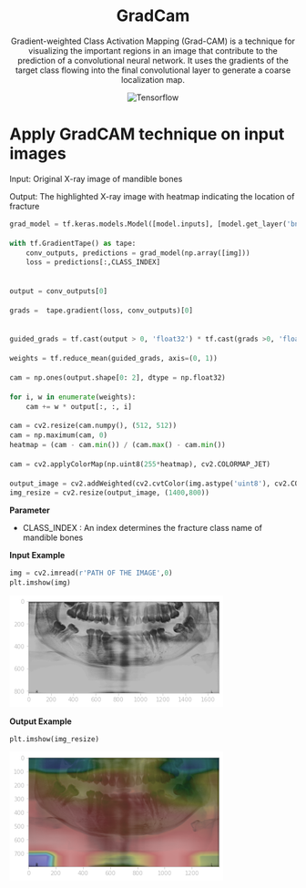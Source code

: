 <h1 align="center"> GradCam </h1>
<p align="center">
Gradient-weighted Class Activation Mapping (Grad-CAM) is a technique for visualizing the important regions in an image that contribute to the prediction of a convolutional neural network. It uses the gradients of the target class flowing into the final convolutional layer to generate a coarse localization map. 
</p>

<div align="center">
  <img alt="Tensorflow" src="https://img.shields.io/badge/-Tensorflow-orange?style=flat&logo=Tensorflow&logoColor=white">
</div>

# Apply GradCAM technique on input images

Input: Original X-ray image of mandible bones

Output: The highlighted X-ray image with heatmap indicating the location of fracture

```python
grad_model = tf.keras.models.Model([model.inputs], [model.get_layer('bn').output, model.output])

with tf.GradientTape() as tape:
    conv_outputs, predictions = grad_model(np.array([img]))
    loss = predictions[:,CLASS_INDEX]
    

output = conv_outputs[0]

grads =  tape.gradient(loss, conv_outputs)[0]


guided_grads = tf.cast(output > 0, 'float32') * tf.cast(grads >0, 'float32') * grads

weights = tf.reduce_mean(guided_grads, axis=(0, 1))

cam = np.ones(output.shape[0: 2], dtype = np.float32)

for i, w in enumerate(weights):
    cam += w * output[:, :, i]

cam = cv2.resize(cam.numpy(), (512, 512))
cam = np.maximum(cam, 0)
heatmap = (cam - cam.min()) / (cam.max() - cam.min())

cam = cv2.applyColorMap(np.uint8(255*heatmap), cv2.COLORMAP_JET)

output_image = cv2.addWeighted(cv2.cvtColor(img.astype('uint8'), cv2.COLOR_RGB2BGR), 0.8, cam, 0.5, 0.5)
img_resize = cv2.resize(output_image, (1400,800))
```
**Parameter**
- CLASS_INDEX : An index determines the fracture class name of mandible bones

**Input Example**
```python
img = cv2.imread(r'PATH OF THE IMAGE',0)
plt.imshow(img)
```
![img.png](figure/input_image.png)

**Output Example**
```python
plt.imshow(img_resize)
```
![img_1.png](figure/output_image.png)
